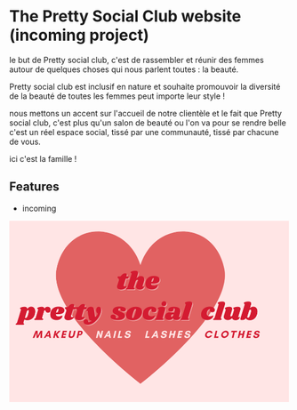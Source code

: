
# The Pretty Social Club website (incoming project)

le but de Pretty social club, c'est de rassembler et réunir des femmes autour de quelques choses qui nous parlent toutes : la beauté.

Pretty social club est inclusif en nature et souhaite promouvoir la diversité de la beauté de toutes les femmes peut importe leur style !

nous mettons un accent sur l'accueil de notre clientèle et le fait que Pretty social club, c'est plus qu'un salon de beauté ou l'on va pour se rendre belle
c'est un réel espace social, tissé par une communauté, tissé par chacune de vous. 

ici c'est la famille ! 

## Features

- incoming



![Logo](psc.png)


